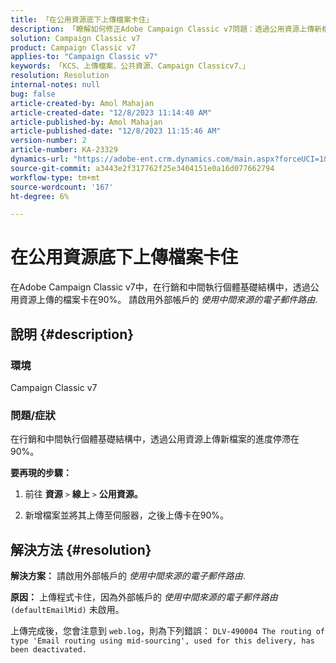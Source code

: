 ```yaml
---
title: 「在公用資源底下上傳檔案卡住」
description: 「瞭解如何修正Adobe Campaign Classic v7問題：透過公用資源上傳新檔案的時間卡在90%。」
solution: Campaign Classic v7
product: Campaign Classic v7
applies-to: "Campaign Classic v7"
keywords: 「KCS、上傳檔案、公共資源、Campaign Classicv7、」
resolution: Resolution
internal-notes: null
bug: false
article-created-by: Amol Mahajan
article-created-date: "12/8/2023 11:14:40 AM"
article-published-by: Amol Mahajan
article-published-date: "12/8/2023 11:15:46 AM"
version-number: 2
article-number: KA-23329
dynamics-url: "https://adobe-ent.crm.dynamics.com/main.aspx?forceUCI=1&pagetype=entityrecord&etn=knowledgearticle&id=057e29f6-ba95-ee11-be37-6045bd006268"
source-git-commit: a3443e2f317762f25e3404151e0a16d077662794
workflow-type: tm+mt
source-wordcount: '167'
ht-degree: 6%

---
```


# 在公用資源底下上傳檔案卡住


在Adobe Campaign Classic v7中，在行銷和中間執行個體基礎結構中，透過公用資源上傳的檔案卡在90%。 請啟用外部帳戶的 *使用中間來源的電子郵件路由*.

## 說明 {#description}


### 環境

Campaign Classic v7



### <b>問題/症狀</b>

在行銷和中間執行個體基礎結構中，透過公用資源上傳新檔案的進度停滯在90%。



<b>要再現的步驟：</b>

1. 前往 <b>資源</b> `>`  <b>線上</b> `>`  <b>公用資源。</b>


2. 新增檔案並將其上傳至伺服器，之後上傳卡在90%。



## 解決方法 {#resolution}

<b>解決方案：</b>
請啟用外部帳戶的 *使用中間來源的電子郵件路由*.


<b>原因：</b>
上傳程式卡住，因為外部帳戶的 *使用中間來源的電子郵件路由* `(defaultEmailMid)` 未啟用。

上傳完成後，您會注意到 `web.log`，則為下列錯誤：
`DLV-490004 The routing of type 'Email routing using mid-sourcing', used for this delivery, has been deactivated.`
